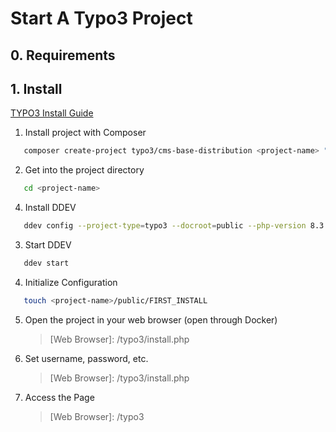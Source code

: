 # Start A Typo3 Project

## 0. Requirements

## 1. Install
[TYPO3 Install Guide](https://docs.typo3.org/m/typo3/tutorial-getting-started/12.4/en-us/Installation/Install.html#or-use-the-gui-installer-in-the-browser)

1. Install project with Composer
```bash
   composer create-project typo3/cms-base-distribution <project-name> "^12"
```

2. Get into the project directory
```bash
   cd <project-name>
```
   
4. Install DDEV
```bash
   ddev config --project-type=typo3 --docroot=public --php-version 8.3
```

3. Start DDEV
```bash
   ddev start
```

4. Initialize Configuration
```bash
   touch <project-name>/public/FIRST_INSTALL
```

5. Open the project in your web browser (open through Docker)
   > [Web Browser]: <localhost>/typo3/install.php

6. Set username, password, etc.
   > [Web Browser]: <localhost>/typo3/install.php

7. Access the Page
   > [Web Browser]: <localhost>/typo3
